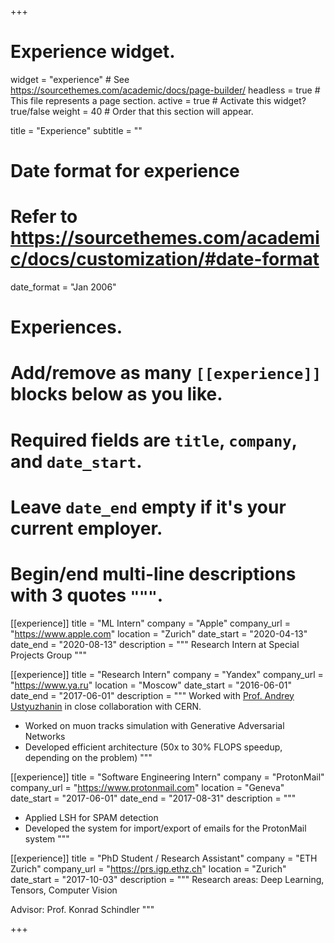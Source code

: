 +++
# Experience widget.
widget = "experience"  # See https://sourcethemes.com/academic/docs/page-builder/
headless = true  # This file represents a page section.
active = true  # Activate this widget? true/false
weight = 40  # Order that this section will appear.

title = "Experience"
subtitle = ""

# Date format for experience
#   Refer to https://sourcethemes.com/academic/docs/customization/#date-format
date_format = "Jan 2006"

# Experiences.
#   Add/remove as many `[[experience]]` blocks below as you like.
#   Required fields are `title`, `company`, and `date_start`.
#   Leave `date_end` empty if it's your current employer.
#   Begin/end multi-line descriptions with 3 quotes `"""`.
[[experience]]
  title = "ML Intern"
  company = "Apple"
  company_url = "https://www.apple.com"
  location = "Zurich"
  date_start = "2020-04-13"
  date_end = "2020-08-13"
  description = """
  Research Intern at Special Projects Group
  """

[[experience]]
  title = "Research Intern"
  company = "Yandex"
  company_url = "https://www.ya.ru"
  location = "Moscow"
  date_start = "2016-06-01"
  date_end = "2017-06-01"
  description = """
  Worked with [Prof. Andrey Ustyuzhanin](https://www.hse.ru/en/org/persons/147343283) in close collaboration with CERN.

  * Worked on muon tracks simulation with Generative Adversarial Networks
  * Developed efficient architecture (50x to 30%  FLOPS speedup, depending on the problem)
  """

[[experience]]
  title = "Software Engineering Intern"
  company = "ProtonMail"
  company_url = "https://www.protonmail.com"
  location = "Geneva"
  date_start = "2017-06-01"
  date_end = "2017-08-31"
  description = """
  * Applied LSH for SPAM detection
  * Developed the system for import/export of emails for the ProtonMail system
  """

[[experience]]
  title = "PhD Student / Research Assistant"
  company = "ETH Zurich"
  company_url = "https://prs.igp.ethz.ch"
  location = "Zurich"
  date_start = "2017-10-03"
  description = """
  Research areas: Deep Learning, Tensors, Computer Vision

  Advisor: Prof. Konrad Schindler
  """

+++
